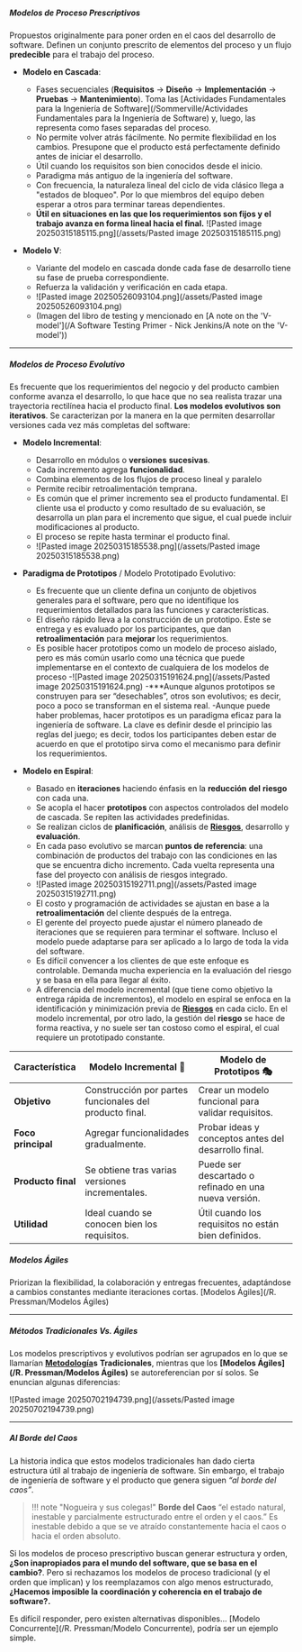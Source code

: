 ##### **Modelos de Proceso Prescriptivos**
Propuestos originalmente para poner orden en el caos del desarrollo de software. Definen un conjunto prescrito de elementos del proceso y un flujo **predecible** para el trabajo del proceso.

- **Modelo en Cascada**:
    - Fases secuenciales (**Requisitos** → **Diseño** → **Implementación** → **Pruebas** → **Mantenimiento**). Toma las [Actividades Fundamentales para la Ingeniería de Software](/Sommerville/Actividades Fundamentales para la Ingeniería de Software) y, luego, las representa como fases separadas del proceso.
    - No permite volver atrás fácilmente. No permite flexibilidad en los cambios. Presupone que el producto está perfectamente definido antes de iniciar el desarrollo.
    - Útil cuando los requisitos son bien conocidos desde el inicio.
    - Paradigma más antiguo de la ingeniería del software.
    - Con frecuencia, la naturaleza lineal del ciclo de vida clásico llega a "estados de bloqueo". Por lo que miembros del equipo deben esperar a otros para terminar tareas dependientes.
    - **Útil en situaciones en las que los requerimientos son fijos y el trabajo avanza en forma lineal hacia el final.**
    ![Pasted image 20250315185115.png](/assets/Pasted image 20250315185115.png)
- **Modelo V**:

    - Variante del modelo en cascada donde cada fase de desarrollo tiene su fase de prueba correspondiente.
    - Refuerza la validación y verificación en cada etapa. 
    - ![Pasted image 20250526093104.png](/assets/Pasted image 20250526093104.png)
    - (Imagen del libro de testing y mencionado en [A note on the 'V-model'](/A Software Testing Primer - Nick Jenkins/A note on the 'V-model'))
****
##### **Modelos de Proceso Evolutivo**
Es frecuente que los requerimientos del negocio y del producto cambien conforme avanza el desarrollo, lo que hace que no sea realista trazar una trayectoria rectilínea hacia el producto final.
**Los modelos evolutivos son iterativos**. Se caracterizan por la manera en la que permiten desarrollar versiones cada vez más completas del software:

- **Modelo Incremental**:
    - Desarrollo en módulos o **versiones** **sucesivas**.
    - Cada incremento agrega **funcionalidad**.
    - Combina elementos de los flujos de proceso lineal y paralelo
    - Permite recibir retroalimentación temprana.
    - Es común que el primer incremento sea el producto fundamental. El cliente usa el producto y como resultado de su evaluación, se desarrolla un plan para el incremento que sigue, el cual puede incluir modificaciones al producto.
    - El proceso se repite hasta terminar el producto final.
    - ![Pasted image 20250315185538.png](/assets/Pasted image 20250315185538.png)
- **Paradigma de Prototipos** / Modelo Prototipado Evolutivo:
	- Es frecuente que un cliente defina un conjunto de objetivos generales para el software, pero que no identifique los requerimientos detallados para las funciones y características. 
	- El diseño rápido lleva a la construcción de un prototipo. Este se entrega y es evaluado por los participantes, que dan **retroalimentación** para **mejorar** los requerimientos. 
	- Es posible hacer prototipos como un modelo de proceso aislado, pero es más común usarlo como una técnica que puede implementarse en el contexto de cualquiera de los modelos de proceso
		-![Pasted image 20250315191624.png](/assets/Pasted image 20250315191624.png)
	 -***Aunque algunos prototipos se construyen para ser “desechables”, otros son evolutivos; es decir, poco a poco se transforman en el sistema real. 
	 -Aunque puede haber problemas, hacer prototipos es un paradigma eficaz para la ingeniería de software. La clave es definir desde el principio las reglas del juego; es decir, todos los participantes deben estar de acuerdo en que el prototipo sirva como el mecanismo para definir los requerimientos. 

- **Modelo en Espiral**:
    - Basado en **iteraciones** haciendo énfasis en la **reducción** **del** **riesgo** con cada una.
    - Se acopla el hacer **prototipos** con aspectos controlados del modelo de cascada. Se repiten las actividades predefinidas.
    - Se realizan ciclos de **planificación**, análisis de **[Riesgos](/PMBOK/Riesgos)**, desarrollo y **evaluación**.
    - En cada paso evolutivo se marcan **puntos de referencia**: una combinación de productos del trabajo con las condiciones en las que se encuentra dicho incremento. Cada vuelta representa una fase del proyecto con análisis de riesgos integrado.
    - ![Pasted image 20250315192711.png](/assets/Pasted image 20250315192711.png)
    - El costo y programación de actividades se ajustan en base a la **retroalimentación** del cliente después de la entrega.
    - El gerente del proyecto puede ajustar el número planeado de iteraciones que se requieren para terminar el software. Incluso el modelo puede adaptarse para ser aplicado a lo largo de toda la vida del software.
    - Es difícil convencer a los clientes de que este enfoque es controlable. Demanda mucha experiencia en la evaluación del riesgo y se basa en ella para llegar al éxito.
    - A diferencia del modelo incremental (que tiene como objetivo la entrega rápida de incrementos), el modelo en espiral se enfoca en la identificación y minimización previa de **[Riesgos](/PMBOK/Riesgos)** en cada ciclo. En el modelo incremental, por otro lado, la gestión del **riesgo** se hace de forma reactiva, y no suele ser tan costoso como el espiral, el cual requiere un prototipado constante.

| Característica     | Modelo Incremental 🚀                                   | Modelo de Prototipos 🎭                               |
| ------------------ | ------------------------------------------------------- | ----------------------------------------------------- |
| **Objetivo**       | Construcción por partes funcionales del producto final. | Crear un modelo funcional para validar requisitos.    |
| **Foco principal** | Agregar funcionalidades gradualmente.                   | Probar ideas y conceptos antes del desarrollo final.  |
| **Producto final** | Se obtiene tras varias versiones incrementales.         | Puede ser descartado o refinado en una nueva versión. |
| **Utilidad**       | Ideal cuando se conocen bien los requisitos.            | Útil cuando los requisitos no están bien definidos.   |
##### **Modelos Ágiles**
Priorizan la flexibilidad, la colaboración y entregas frecuentes, adaptándose a cambios constantes mediante iteraciones cortas.
[Modelos Ágiles](/R. Pressman/Modelos Ágiles)
****
##### **Métodos Tradicionales Vs. Ágiles**
Los modelos prescriptivos y evolutivos podrían ser agrupados en lo que se llamarían **[Metodología](/assets/Metodología)s** **Tradicionales**, mientras que los **[Modelos Ágiles](/R. Pressman/Modelos Ágiles)** se autoreferencian por sí solos. Se enuncian algunas diferencias:

![Pasted image 20250702194739.png](/assets/Pasted image 20250702194739.png)
********************************************
##### ***Al Borde del Caos***
La historia indica que estos modelos tradicionales han dado cierta estructura útil al trabajo de ingeniería de software. Sin embargo, el trabajo de ingeniería de software y el producto que genera siguen *“al borde del caos”*.

>  !!! note "Nogueira y sus colegas!"
> **Borde del Caos** “el estado natural, inestable y parcialmente estructurado entre el orden y el caos.” Es inestable debido a que se ve atraído constantemente hacia el caos o hacia el orden absoluto.

Si los modelos de proceso prescriptivo buscan generar estructura y orden, **¿Son inapropiados para el mundo del software, que se basa en el cambio?**. Pero si rechazamos los modelos de proceso tradicional (y el orden que implican) y los reemplazamos con algo menos estructurado, **¿Hacemos imposible la coordinación y coherencia en el trabajo de software?.**

Es difícil responder, pero existen alternativas disponibles...
 [Modelo Concurrente](/R. Pressman/Modelo Concurrente), podría ser un ejemplo simple.
